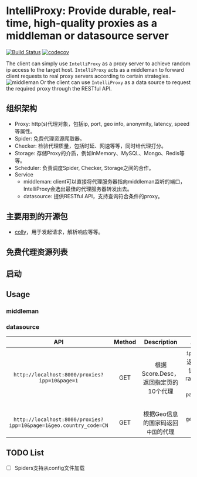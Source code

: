 # IntelliProxy: Provide durable, real-time, high-quality proxies as a middleman or datasource server

[![Build Status](https://travis-ci.org/Leosocy/IntelliProxy.svg?branch=master)](https://travis-ci.org/Leosocy/IntelliProxy)
[![codecov](https://codecov.io/gh/Leosocy/IntelliProxy/branch/master/graph/badge.svg)](https://codecov.io/gh/Leosocy/IntelliProxy)

The client can simply use `IntelliProxy` as a proxy server to achieve random ip access to the target host. `IntelliProxy` acts as a middleman to forward client requests to real proxy servers according to certain strategies.
![middleman](https://blog-images-1257621236.cos.ap-shanghai.myqcloud.com/IntelliProxy-MiddlemanServer-High-Compress.gif)
Or the client can use `IntelliProxy` as a data source to request the required proxy through the RESTful API.

## 组织架构

- Proxy: http(s)代理对象，包括ip, port, geo info, anonymity, latency, speed等属性。
- Spider: 免费代理资源爬取器。
- Checker: 检验代理质量，包括时延、网速等等，同时给代理打分。
- Storage: 存储Proxy的介质，例如InMemory、MySQL、Mongo、Redis等等。
- Scheduler: 负责调度Spider, Checker, Storage之间的合作。
- Service  
  - middleman: client可以直接将代理服务器指向middleman监听的端口，IntelliProxy会选出最佳的代理服务器转发出去。
  - datasource: 提供RESTful API，支持查询符合条件的proxy。

## 主要用到的开源包

- [colly](https://github.com/gocolly/colly)，用于发起请求，解析响应等等。

## 免费代理资源列表

## 启动

## Usage

### middleman

### datasource

|                                API                                | Method |             Description              |                       Args                        |  Try  |
| :---------------------------------------------------------------: | :----: | :----------------------------------: | :-----------------------------------------------: | :---: |
|           `http://localhost:8000/proxies?ipp=10&page=1`           |  GET   | 根据Score.Desc，返回指定页的10个代理 | `ipp`:一页返回n条记录，range(0, 50]  `page`:第n页 |       |
| `http://localhost:8000/proxies?ipp=10&page=1&geo.country_code=CN` |  GET   | 根据Geo信息的国家码返回`中国`的代理  |                  `geo.xxx`: xxx                   |

## TODO List

- [ ] Spiders支持从config文件加载
